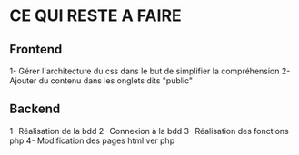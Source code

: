 # CE QUI RESTE A FAIRE

## Frontend

1- Gérer l'architecture du css dans le but de simplifier la compréhension
2- Ajouter du contenu dans les onglets dits "public"

## Backend

1- Réalisation de la bdd
2- Connexion à la bdd
3- Réalisation des fonctions php
4- Modification des pages html ver php 
